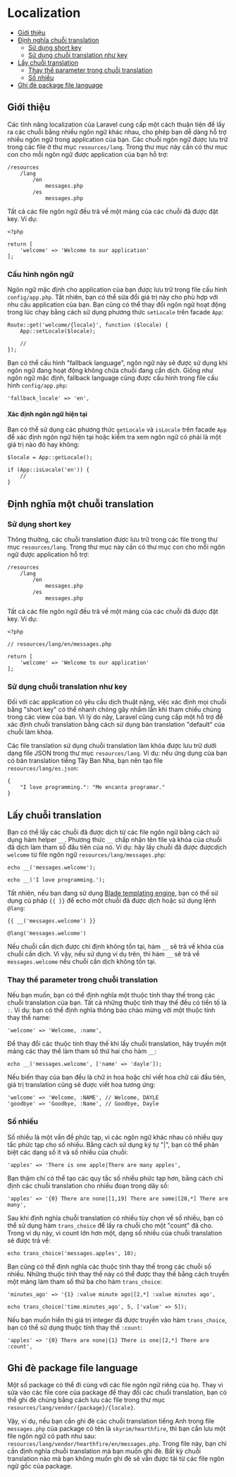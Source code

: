 # Localization

- [Giới thiệu](#introduction)
- [Định nghĩa chuỗi translation](#defining-translation-strings)
    - [Sử dụng short key](#using-short-keys)
    - [Sử dụng chuỗi translation như key](#using-translation-strings-as-keys)
- [Lấy chuỗi translation](#retrieving-translation-strings)
    - [Thay thế parameter trong chuỗi translation](#replacing-parameters-in-translation-strings)
    - [Số nhiều](#pluralization)
- [Ghi đè package file language](#overriding-package-language-files)

<a name="introduction"></a>
## Giới thiệu

Các tính năng localization của Laravel cung cấp một cách thuận tiện để lấy ra các chuỗi bằng nhiều ngôn ngữ khác nhau, cho phép bạn dễ dàng hỗ trợ nhiều ngôn ngữ trong application của bạn. Các chuỗi ngôn ngữ được lưu trữ trong các file ở thư mục `resources/lang`. Trong thư mục này cần có thư mục con cho mỗi ngôn ngữ được application của bạn hỗ trợ:

    /resources
        /lang
            /en
                messages.php
            /es
                messages.php

Tất cả các file ngôn ngữ đều trả về một mảng của các chuỗi đã được đặt key. Ví dụ:

    <?php

    return [
        'welcome' => 'Welcome to our application'
    ];

### Cấu hình ngôn ngữ

Ngôn ngữ mặc định cho application của bạn được lưu trữ trong file cấu hình `config/app.php`. Tất nhiên, bạn có thể sửa đổi giá trị này cho phù hợp với nhu cầu application của bạn. Bạn cũng có thể thay đổi ngôn ngữ hoạt động trong lúc chạy bằng cách sử dụng phương thức `setLocale` trên facade `App`:

    Route::get('welcome/{locale}', function ($locale) {
        App::setLocale($locale);

        //
    });

Bạn có thể cấu hình "fallback language", ngôn ngữ này sẽ được sử dụng khi ngôn ngữ đang hoạt động không chứa chuỗi đang cần dịch. Giống như ngôn ngữ mặc định, fallback language cũng được cấu hình trong file cấu hình `config/app.php`:

    'fallback_locale' => 'en',

#### Xác định ngôn ngữ hiện tại

Bạn có thể sử dụng các phương thức `getLocale` và `isLocale` trên facade `App` để xác định ngôn ngữ hiện tại hoặc kiểm tra xem ngôn ngữ có phải là một giá trị nào đó hay không:

    $locale = App::getLocale();

    if (App::isLocale('en')) {
        //
    }

<a name="defining-translation-strings"></a>
## Định nghĩa một chuỗi translation

<a name="using-short-keys"></a>
### Sử dụng short key

Thông thường, các chuỗi translation được lưu trữ trong các file trong thư mục `resources/lang`. Trong thư mục này cần có thư mục con cho mỗi ngôn ngữ được application hỗ trợ:

    /resources
        /lang
            /en
                messages.php
            /es
                messages.php

Tất cả các file ngôn ngữ đều trả về một mảng của các chuỗi đã được đặt key. Ví dụ:

    <?php

    // resources/lang/en/messages.php

    return [
        'welcome' => 'Welcome to our application'
    ];

<a name="using-translation-strings-as-keys"></a>
### Sử dụng chuỗi translation như key

Đối với các application có yêu cầu dịch thuật nặng, việc xác định mọi chuỗi bằng "short key" có thể nhanh chóng gây nhầm lẫn khi tham chiếu chúng trong các view của bạn. Vì lý do này, Laravel cũng cung cấp một hỗ trợ để xác định chuỗi translation bằng cách sử dụng bản translation "default" của chuỗi làm khóa.

Các file translation sử dụng chuỗi translation làm khóa được lưu trữ dưới dạng file JSON trong thư mục `resources/lang`. Ví dụ: nếu ứng dụng của bạn có bản translation tiếng Tây Ban Nha, bạn nên tạo file `resources/lang/es.json`:

    {
        "I love programming.": "Me encanta programar."
    }

<a name="retrieving-translation-strings"></a>
## Lấy chuỗi translation

Bạn có thể lấy các chuỗi đã được dịch từ các file ngôn ngữ bằng cách sử dụng hàm helper `__`. Phương thức `__` chấp nhận tên file và khóa của chuỗi đã dịch làm tham số đầu tiên của nó. Ví dụ: hãy lấy chuỗi đã được  đượcdịch `welcome` từ file ngôn ngữ `resources/lang/messages.php`:

    echo __('messages.welcome');

    echo __('I love programming.');

Tất nhiên, nếu bạn đang sử dụng [Blade templating engine](/docs/{{version}}/blade), bạn có thể sử dụng cú pháp `{{ }}` để echo một chuỗi đã được dịch hoặc sử dụng lệnh `@lang`:

    {{ __('messages.welcome') }}

    @lang('messages.welcome')

Nếu chuỗi cần dịch được chỉ định không tồn tại, hàm `__` sẽ trả về khóa của chuỗi cần dịch. Vì vậy, nếu sử dụng ví dụ trên, thì hàm `__` sẽ trả về `messages.welcome` nếu chuỗi cần dịch không tồn tại.

<a name="replacing-parameters-in-translation-strings"></a>
### Thay thế parameter trong chuỗi translation

Nếu bạn muốn, bạn có thể định nghĩa một thuộc tính thay thế trong các chuỗi translation của bạn. Tất cả những thuộc tính thay thế đều có tiền tố là `:`. Ví dụ: bạn có thể định nghĩa thông báo chào mừng với một thuộc tính thay thế name:

    'welcome' => 'Welcome, :name',

Để thay đổi các thuộc tính thay thế khi lấy chuỗi translation, hãy truyền một mảng các thay thế làm tham số thứ hai cho hàm `__`:

    echo __('messages.welcome', ['name' => 'dayle']);

Nếu biến thay của bạn đều là chữ in hoa hoặc chỉ viết hoa chữ cái đầu tiên, giá trị translation cũng sẽ được viết hoa tương ứng:

    'welcome' => 'Welcome, :NAME', // Welcome, DAYLE
    'goodbye' => 'Goodbye, :Name', // Goodbye, Dayle

<a name="pluralization"></a>
### Số nhiều

Số nhiều là một vấn đề phức tạp, vì các ngôn ngữ khác nhau có nhiều quy tắc phức tạp cho số nhiều. Bằng cách sử dụng ký tự "|", bạn có thể phân biệt các dạng số ít và số nhiều của chuỗi:

    'apples' => 'There is one apple|There are many apples',

Bạn thậm chí có thể tạo các quy tắc số nhiều phức tạp hơn, bằng cách chỉ định các chuỗi translation cho nhiều đoạn trong dãy số:

    'apples' => '{0} There are none|[1,19] There are some|[20,*] There are many',

Sau khi định nghĩa chuỗi translation có nhiều tùy chọn về số nhiều, bạn có thể sử dụng hàm `trans_choice` để lấy ra chuỗi cho một "count" đã cho. Trong ví dụ này, vì count lớn hơn một, dạng số nhiều của chuỗi translation sẽ được trả về:

    echo trans_choice('messages.apples', 10);

Bạn cũng có thể định nghĩa các thuộc tính thay thế trong các chuỗi số nhiều. Những thuộc tính thay thế này có thể được thay thế bằng cách truyền một mảng làm tham số thứ ba cho hàm `trans_choice`:

    'minutes_ago' => '{1} :value minute ago|[2,*] :value minutes ago',

    echo trans_choice('time.minutes_ago', 5, ['value' => 5]);

Nếu bạn muốn hiển thị giá trị integer đã được truyền vào hàm `trans_choice`, bạn có thể sử dụng thuộc tính thay thế `:count`:

    'apples' => '{0} There are none|{1} There is one|[2,*] There are :count',

<a name="overriding-package-language-files"></a>
## Ghi đè package file language

Một số package có thể đi cùng với các file ngôn ngữ riêng của họ. Thay vì sửa vào các file core của package để thay đổi các chuổi translation, bạn có thể ghi đè chúng bằng cách lưu các file trong thư mục `resources/lang/vendor/{package}/{locale}`.

Vậy, ví dụ, nếu bạn cần ghi đè các chuỗi translation tiếng Anh trong file `messages.php` của package có tên là `skyrim/hearthfire`, thì bạn cần lưu một file ngôn ngữ có path như sau: `resources/lang/vendor/hearthfire/en/messages.php`. Trong file này, bạn chỉ cần định nghĩa chuỗi translation mà bạn muốn ghi đè. Bất kỳ chuỗi translation nào mà bạn không muốn ghi đè sẽ vẫn được tải từ các file ngôn ngữ gốc của package.
